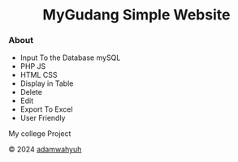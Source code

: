 <h1 align="center">MyGudang Simple Website</h1>

<h3> About</h3>

- Input To the Database mySQL
- PHP JS 
- HTML CSS
- Display in Table
- Delete
- Edit
- Export To Excel
- User Friendly

My college Project

&copy; 2024 <a href="https://www.facebook.com/adamwahyuh/">adamwahyuh </a>
